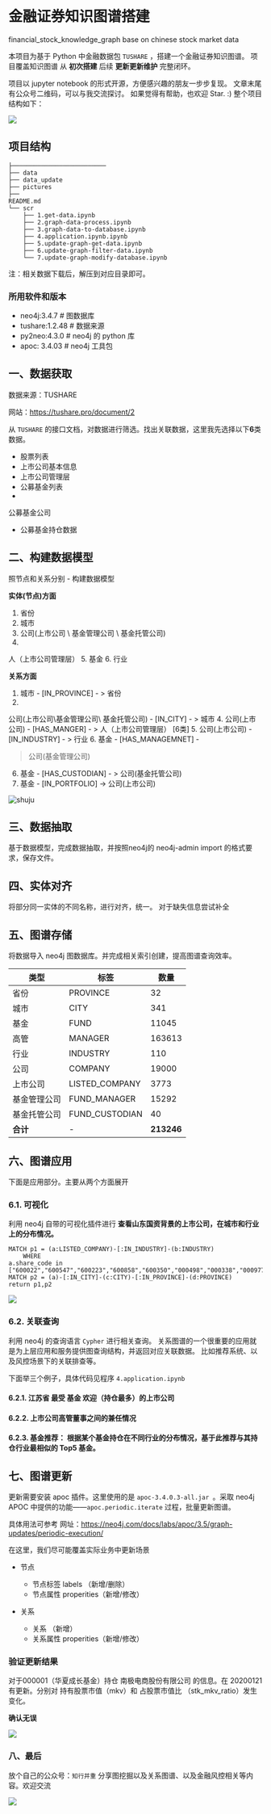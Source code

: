 #  金融证券知识图谱搭建

financial_stock_knowledge_graph
base on chinese stock market data

本项目为基于 Python 中金融数据包 `TUSHARE` ，搭建一个金融证券知识图谱。
项目覆盖知识图谱 从 **初次搭建** 后续 **更新更新维护**
完整闭环。

项目以 jupyter notebook 的形式开源，方便感兴趣的朋友一步步复现。
文章末尾有公众号二维码，可以与我交流探讨。
如果觉得有帮助，也欢迎 Star. :) 
整个项目结构如下：

![](./pictures/structures.png)

## 项目结构

```
├──────────────────────────
├── data
├── data_update
├── pictures
├──
README.md
└── scr
    ├── 1.get-data.ipynb
    ├── 2.graph-data-process.ipynb
    ├── 3.graph-data-to-database.ipynb
    ├── 4.application.ipynb.ipynb
    ├── 5.update-graph-get-data.ipynb
    ├── 6.update-graph-filter-data.ipynb
    └── 7.update-graph-modify-database.ipynb

```
注：相关数据下载后，解压到对应目录即可。

### 所用软件和版本
- neo4j:3.4.7   # 图数据库
- tushare:1.2.48      # 数据来源
- py2neo:4.3.0       # neo4j 的 python 库
- apoc: 3.4.03        # neo4j 工具包

## 一、数据获取

数据来源：TUSHARE

网站：https://tushare.pro/document/2

从 `TUSHARE`
的接口文档，对数据进行筛选。找出关联数据，这里我先选择以下**6**类数据。
- 股票列表
- 上市公司基本信息
- 上市公司管理层
- 公募基金列表
-
公募基金公司
- 公募基金持仓数据

## 二、构建数据模型

照节点和关系分别 - 构建数据模型

**实体(节点)方面**
1. 省份
2. 城市
3. 公司(上市公司 \ 基金管理公司 \ 基金托管公司)
4.
人（上市公司管理层）
5. 基金
6. 行业

**关系方面**
1. 城市 - [IN_PROVINCE] - > 省份 
2.
公司(上市公司\基金管理公司\ 基金托管公司) - [IN_CITY] - > 城市
4. 公司(上市公司) - [HAS_MANGER] - >
人（上市公司管理层）  [6类]
5. 公司(上市公司) - [IN_INDUSTRY] - > 行业
6. 基金  - [HAS_MANAGEMNET] -
> 公司(基金管理公司)
6. 基金  - [HAS_CUSTODIAN] - > 公司(基金托管公司)
7. 基金  - [IN_PORTFOLIO] ->
公司(上市公司)

![shuju](./pictures/screenshot_2.png)

## 三、数据抽取

基于数据模型，完成数据抽取，并按照neo4j的 neo4j-admin import 的格式要求，保存文件。

## 四、实体对齐

将部分同一实体的不同名称，进行对齐，统一。
对于缺失信息尝试补全

## 五、图谱存储

将数据导入 neo4j 图数据库。并完成相关索引创建，提高图谱查询效率。

|类型|标签|数量|
|--|--|--|
|省份|PROVINCE|32|
|城市|CITY|341|
|基金|FUND|11045|
|高管|MANAGER|163613|
|行业|INDUSTRY|110|
|公司|COMPANY|19000|
|上市公司|LISTED_COMPANY|3773|
|基金管理公司|FUND_MANAGER|15292|
|基金托管公司|FUND_CUSTODIAN|40|
|**合计**|-|**213246**|

## 六、图谱应用

下面是应用部分。主要从两个方面展开
### 6.1. 可视化
利用 neo4j 自带的可视化插件进行
**查看山东国资背景的上市公司，在城市和行业上的分布情况。**

```cypher
MATCH p1 = (a:LISTED_COMPANY)-[:IN_INDUSTRY]-(b:INDUSTRY) 
    WHERE
a.share_code in
["600022","600547","600223","600858","600350","000498","000338","000977","600756","600784","000756","600789"]
MATCH p2 = (a)-[:IN_CITY]-(c:CITY)-[:IN_PROVINCE]-(d:PROVINCE) 
return p1,p2
```

![](./pictures/shandong_listed_companies.png)

### 6.2. 关联查询

利用 neo4j 的查询语言 `Cypher` 进行相关查询。
关系图谱的一个很重要的应用就是为上层应用和服务提供图查询结构，并返回对应关联数据。
比如推荐系统、以及风控场景下的关联排查等。

下面举三个例子，具体代码见程序
`4.application.ipynb`

#### 6.2.1. 江苏省 最受 基金 欢迎（持仓最多）的上市公司

#### 6.2.2. 上市公司高管董事之间的兼任情况

#### 6.2.3. <a color=red>基金推荐：</a> 根据某个基金持仓在不同行业的分布情况，基于此推荐与其持仓行业最相似的 Top5 基金。

## 七、图谱更新

更新需要安装 apoc 插件。这里使用的是 `apoc-3.4.0.3-all.jar `。采取 neo4j APOC
中提供的功能——`apoc.periodic.iterate` 过程，批量更新图谱。

具体用法可参考
网址：https://neo4j.com/docs/labs/apoc/3.5/graph-updates/periodic-execution/

在这里，我们尽可能覆盖实际业务中更新场景

- 节点
    - 节点标签 labels （新增/删除）
    - 节点属性
properities（新增/修改）

- 关系
    - 关系 （新增）
    - 关系属性 properities（新增/修改）

### 验证更新结果

对于000001（华夏成长基金）持仓 南极电商股份有限公司 的信息。在 20200121 有更新。分别对 持有股票市值（mkv）和 占股票市值比
（stk_mkv_ratio）发生变化。

**确认无误**

![](./pictures/update_fund_combine1.png)

### 八、最后

放个自己的公众号：`知行并重` 分享图挖掘以及关系图谱、以及金融风控相关等内容。欢迎交流

![](https://imgkr.cn-bj.ufileos.com/418e785a-f06d-4d52-88e3-dd3c502a132a.png)
